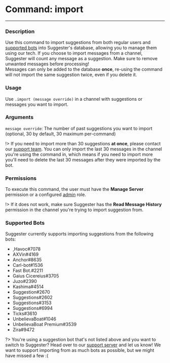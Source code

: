 # Command: import
---
### Description
Use this command to import suggestions from both regular users and [supported bots](admin/import.md?id=supported-bots) into Suggester's database, allowing you to manage them using our tech. If you choose to import messages from a channel, Suggester will count any message as a suggestion. Make sure to remove unwanted messages before processing!\
Messages can only be added to the database **once**, re-using the command will not import the same suggestion twice, even if you delete it. 

### Usage
Use `.import (message override)` in a channel with suggestions or messages you want to import.

### Arguments
`message override`: The number of past suggestions you want to import (optional, 30 by default, 30 maximum per-command) 

!> If you need to import more than 30 suggestions **at once**, please contact our [support team](https://suggester.js.org/support). You can only import the last 30 messages in the channel you're using the command in, which means if you need to import more you'll need to delete the last 30 messages after they were imported by the bot. 

### Permissions
To execute this command, the user must have the **Manage Server** permission or a configured [admin](/config/adminroles.md) role.

!> If it does not work, make sure Suggester has the **Read Message History** permission in the channel you're trying to import suggestion from.

### Supported Bots
Suggester currently supports importing suggestions from the following bots:

- ,Havoc#7078
- AXVin#4169
- Anchor#8635
- Carl-bot#1536
- Fast Bot.#2211
- Gaius Cicereius#3705 
- Juzo#2390
- Kashima#4514
- Suggestion#2670
- Suggestions#2602
- Suggestions#3153
- Suggestions#6994
- Ticks#3610
- UnbelievaBoat#1046
- UnbelievaBoat Premium#3539
- Zira#9472 

?> You're using a suggestion bot that's not listed above and you want to switch to Suggester? Head over to our [support server](https://suggester.js.org/support) and let us know! We want to support importing from as much bots as possible, but we might have missed a few :(


